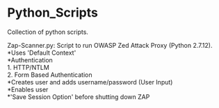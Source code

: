 # Python_Scripts

Collection of python scripts. 

Zap-Scanner.py: Script to run OWASP Zed Attack Proxy (Python 2.7.12). 
    *Uses 'Default Context'  
    *Authentication  
        1. HTTP/NTLM  
        2. Form Based Authentication  
    *Creates user and adds username/password (User Input)  
    *Enables user  
    *'Save Session Option' before shutting down ZAP  